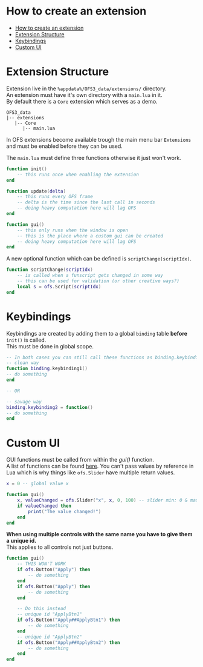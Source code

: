 # How to create an extension

- [How to create an extension](#how-to-create-an-extension)
- [Extension Structure](#extension-structure)
- [Keybindings](#keybindings)
- [Custom UI](#custom-ui)

# Extension Structure

Extension live in the `%appdata%/OFS3_data/extensions/` directory.  
An extension must have it's own directory with a `main.lua` in it.  
By default there is a `Core` extension which serves as a demo.

```
OFS3_data
|-- extensions
   |-- Core
      |-- main.lua
```

In OFS extensions become available trough the main menu bar `Extensions` and must be enabled before they can be used.  

The `main.lua` must define three functions otherwise it just won't work.

```lua
function init()
    -- this runs once when enabling the extension
end

function update(delta)
    -- this runs every OFS frame
    -- delta is the time since the last call in seconds
    -- doing heavy computation here will lag OFS
end

function gui()
    -- this only runs when the window is open
    -- this is the place where a custom gui can be created
    -- doing heavy computation here will lag OFS
end
```

A new optional function which can be defined is `scriptChange(scriptIdx)`.
```lua
function scriptChange(scriptIdx) 
    -- is called when a funscript gets changed in some way
    -- this can be used for validation (or other creative ways?)
    local s = ofs.Script(scriptIdx)
end
```

# Keybindings

Keybindings are created by adding them to a global `binding` table **before** `init()` is called.   
This must be done in global scope.

```lua
-- In both cases you can still call these functions as binding.keybinding1() & binding.keybinding2()
-- clean way
function binding.keybinding1()
-- do something
end

-- OR

-- savage way
binding.keybinding2 = function()
-- do something
end
```     
    
    
# Custom UI
GUI functions must be called from within the *gui()* function.  
A list of functions can be found [here](/module/ofs.html#gui).
You can't pass values by reference in Lua which is why things like `ofs.Slider` have multiple return values.

```Lua
x = 0 -- global value x

function gui()
    x, valueChanged = ofs.Slider("x", x, 0, 100) -- slider min: 0 & max: 100
    if valueChanged then
        print("The value changed!")
    end
end
```

**When using multiple controls with the same name you have to give them a unique id.**
<br>This applies to all controls not just buttons.
```Lua
function gui()
    -- THIS WON'T WORK
    if ofs.Button("Apply") then
        -- do something
    end
    if ofs.Button("Apply") then
        -- do something
    end

    -- Do this instead
    -- unique id "ApplyBtn1"
    if ofs.Button("Apply##ApplyBtn1") then
        -- do something
    end
    -- unique id "ApplyBtn2"
    if ofs.Button("Apply##ApplyBtn2") then
        -- do something
    end
end
```